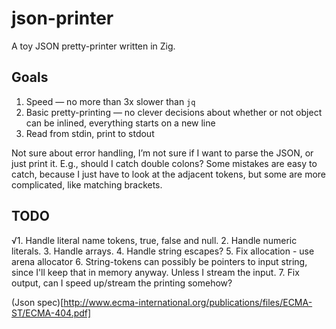 # json-printer
A toy JSON pretty-printer written in Zig.

## Goals
1. Speed — no more than 3x slower than `jq`
2. Basic pretty-printing — no clever decisions about whether or not object can be inlined, everything starts on a new line
3. Read from stdin, print to stdout

Not sure about error handling, I’m not sure if I want to parse the JSON, or just print it. E.g., should I catch double colons? Some mistakes are easy to catch, because I just have to look at the adjacent tokens, but some are more complicated, like matching brackets.

## TODO
√1. Handle literal name tokens, true, false and null.
2. Handle numeric literals.
3. Handle arrays.
4. Handle string escapes?
5. Fix allocation - use arena allocator
6. String-tokens can possibly be pointers to input string, since I'll keep that in memory anyway. Unless I stream the input.
7. Fix output, can I speed up/stream the printing somehow?

(Json spec)[http://www.ecma-international.org/publications/files/ECMA-ST/ECMA-404.pdf]
